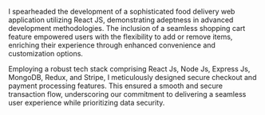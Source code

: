 I spearheaded the development of a sophisticated food delivery web application utilizing React JS, demonstrating adeptness in advanced development methodologies. The inclusion of a seamless shopping cart feature empowered users with the flexibility to add or remove items, enriching their experience through enhanced convenience and customization options.

Employing a robust tech stack comprising React Js, Node Js, Express Js, MongoDB, Redux, and Stripe, I meticulously designed secure checkout and payment processing features. This ensured a smooth and secure transaction flow, underscoring our commitment to delivering a seamless user experience while prioritizing data security.
